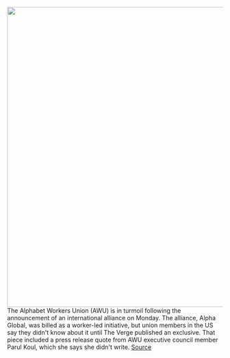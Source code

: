 <img src='https://cdn.vox-cdn.com/thumbor/de-HXdbWvQoKhp4FtlRJYKuafrc=/0x0:2040x1360/1200x800/filters:focal(857x517:1183x843)/cdn.vox-cdn.com/uploads/chorus_image/image/68745617/acastro_180820_1777_google_china_0001.0.jpg' width='700px' /><br/>
The Alphabet Workers Union (AWU) is in turmoil following the announcement of an international alliance on Monday. The alliance, Alpha Global, was billed as a worker-led initiative, but union members in the US say they didn't know about it until The Verge published an exclusive. That piece included a press release quote from AWU executive council member Parul Koul, which she says she didn't write.
<a href='https://www.theverge.com/2021/1/30/22256577/alphabet-workers-union-turmoil-global-alliance-announcement-google-cwa'> Source <a/>